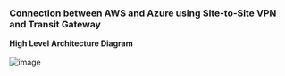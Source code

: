 ### Connection between AWS and Azure using Site-to-Site VPN and Transit Gateway

**High Level Architecture Diagram**
<br><br/>
![image](https://github.com/kamalmohan217/AWS-to-Azure-Connection-using-Site2Sitevpn-and-transitgateway/assets/128888356/96d39b66-e599-43e3-92dc-4c3da5b02d99)


